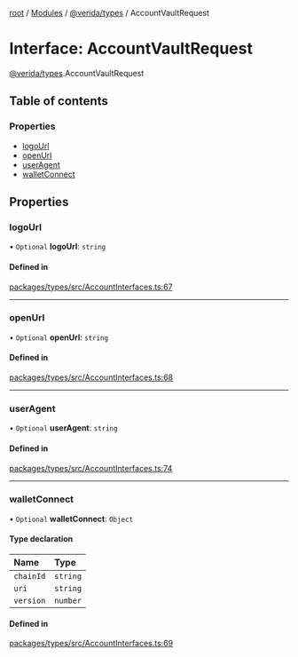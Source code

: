 [root](../README.md) / [Modules](../modules.md) / [@verida/types](../modules/verida_types.md) / AccountVaultRequest

# Interface: AccountVaultRequest

[@verida/types](../modules/verida_types.md).AccountVaultRequest

## Table of contents

### Properties

- [logoUrl](verida_types.AccountVaultRequest.md#logourl)
- [openUrl](verida_types.AccountVaultRequest.md#openurl)
- [userAgent](verida_types.AccountVaultRequest.md#useragent)
- [walletConnect](verida_types.AccountVaultRequest.md#walletconnect)

## Properties

### logoUrl

• `Optional` **logoUrl**: `string`

#### Defined in

[packages/types/src/AccountInterfaces.ts:67](https://github.com/verida/verida-js/blob/032961c/packages/types/src/AccountInterfaces.ts#L67)

___

### openUrl

• `Optional` **openUrl**: `string`

#### Defined in

[packages/types/src/AccountInterfaces.ts:68](https://github.com/verida/verida-js/blob/032961c/packages/types/src/AccountInterfaces.ts#L68)

___

### userAgent

• `Optional` **userAgent**: `string`

#### Defined in

[packages/types/src/AccountInterfaces.ts:74](https://github.com/verida/verida-js/blob/032961c/packages/types/src/AccountInterfaces.ts#L74)

___

### walletConnect

• `Optional` **walletConnect**: `Object`

#### Type declaration

| Name | Type |
| :------ | :------ |
| `chainId` | `string` |
| `uri` | `string` |
| `version` | `number` |

#### Defined in

[packages/types/src/AccountInterfaces.ts:69](https://github.com/verida/verida-js/blob/032961c/packages/types/src/AccountInterfaces.ts#L69)
